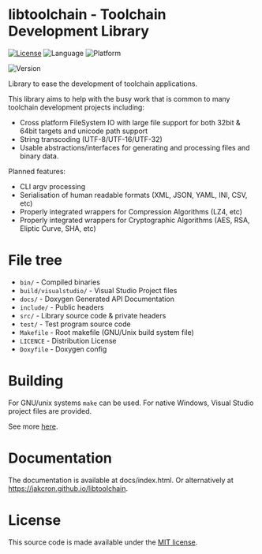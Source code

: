 # libtoolchain - Toolchain Development Library
[![License](https://img.shields.io/badge/license-MIT-blue.svg)](./LICENSE)
![Language](https://img.shields.io/badge/langauge-c++11-blue.svg)
![Platform](https://img.shields.io/badge/platform-linux--64%20%7C%20linux--32%20%7C%20win--64%20%7C%20win--32%20%7C%20macos--64-lightgrey.svg)

![Version](https://img.shields.io/badge/version-0.3.0%20%7C%20prerelease-green.svg)

Library to ease the development of toolchain applications.

This library aims to help with the busy work that is common to many toolchain development projects including:
* Cross platform FileSystem IO with large file support for both 32bit & 64bit targets and unicode path support
* String transcoding (UTF-8/UTF-16/UTF-32)
* Usable abstractions/interfaces for generating and processing files and binary data.

Planned features:
* CLI argv processing
* Serialisation of human readable formats (XML, JSON, YAML, INI, CSV, etc)
* Properly integrated wrappers for Compression Algorithms (LZ4, etc)
* Properly integrated wrappers for Cryptographic Algorithms (AES, RSA, Eliptic Curve, SHA, etc)

# File tree
* `bin/` - Compiled binaries
* `build/visualstudio/` - Visual Studio Project files
* `docs/` - Doxygen Generated API Documentation
* `include/` - Public headers
* `src/` - Library source code & private headers
* `test/` - Test program source code
* `Makefile` - Root makefile (GNU/Unix build system file)
* `LICENCE` - Distribution License 
* `Doxyfile`  -  Doxygen config

# Building
For GNU/unix systems `make` can be used. For native Windows, Visual Studio project files are provided.

See more [here](./BUILDING.md).

# Documentation
The documentation is available at docs/index.html. Or alternatively at https://jakcron.github.io/libtoolchain.

# License 
This source code is made available under the [MIT license](./LICENSE).
